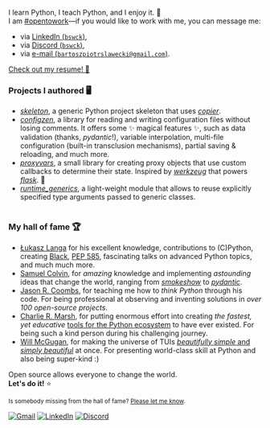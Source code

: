 I learn Python, I teach Python, and I enjoy it. 🚀<br />
I am [#opentowork](https://www.linkedin.com/in/bswck/)—if you would like to work with me, you can message me:
- via [LinkedIn (`bswck`)](https://www.linkedin.com/in/bswck/),
- via [Discord (`bswck`)](https://discord.com/users/712654007876976750),
- via [e-mail (`bartoszpiotrslawecki@gmail.com`)](mailto:bartoszpiotrslawecki@gmail.com).

[Check out my resume! 🔗](https://raw.githubusercontent.com/bswck/bswck/master/RESUME.pdf)

### Projects I authored 🖥️
* [_skeleton_](https://github.com/bswck/skeleton), a generic Python project skeleton that uses [_copier_](https://github.com/copier-org/copier).
* [_configzen_](https://github.com/bswck/configzen), a library for reading and writing configuration files without losing comments. It offers some ✨ magical features ✨, such as data validation (thanks, _pydantic_!), variable interpolation, multi-file configuration (built-in transclusion mechanisms), partial saving & reloading, and much more.
* [_proxyvars_](https://github.com/bswck/proxyvars), a small library for creating proxy objects that use custom callbacks to determine their state. Inspired by [_werkzeug_](https://github.com/pallets/werkzeug) that powers [_flask_](https://github.com/pallets/flask). 🚀
* [_runtime_generics_](https://github.com/bswck/runtime_generics), a light-weight module that allows to reuse explicitly specified type arguments passed to generic classes.<br /><br />

### My hall of fame 🏆
* [Łukasz Langa](https://github.com/ambv) for his excellent knowledge, contributions to (C)Python, creating [Black](https://github.com/psf/black#readme), [PEP 585](https://peps.python.org/pep-0585/), fascinating talks on advanced Python topics, and much much more.
* [Samuel Colvin](https://github.com/samuelcolvin), for _amazing_ knowledge and implementing _astounding_ ideas that change the world, ranging from _[smokeshow](https://github.com/samuelcolvin/smokeshow)_ to _[pydantic](https://github.com/pydantic/pydantic)_. 
* [Jason R. Coombs](https://github.com/jaraco), for teaching me how to _think Python_ through his code. For being professional at observing and inventing solutions in _over 100 open-source projects_.
* [Charlie R. Marsh](https://github.com/charliermarsh), for putting enormous effort into creating _the fastest, yet educative_ [tools for the Python ecosystem](https://astral.sh/) to have ever existed. For being such a kind person during his challenging journey.
* [Will McGugan](https://github.com/willmcgugan), for making the universe of TUIs [_beautifully simple_ and _simply beautiful_](https://www.textualize.io/) at once. For presenting world-class skill at Python and also being super-kind :)

Open source allows everyone to change the world.<br />
**Let's do it!** ⭐

<sub>Is somebody missing from the hall of fame? [Please let me know](https://github.com/bswck/bswck/issues/new).</sub>

[![Gmail](https://img.shields.io/badge/Gmail-D14836?style=for-the-badge&logo=gmail&logoColor=white)](mailto:bswck.dev@gmail.com)
[![LinkedIn](https://img.shields.io/badge/linkedin-%230077B5.svg?style=for-the-badge&logo=linkedin&logoColor=white)](https://linkedin.com/in/bswck)
[![Discord](https://img.shields.io/badge/Discord-%235865F2.svg?style=for-the-badge&logo=discord&logoColor=white)](https://discord.com/users/712654007876976750)
